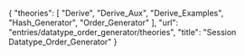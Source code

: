 {
    "theories": [
        "Derive",
        "Derive_Aux",
        "Derive_Examples",
        "Hash_Generator",
        "Order_Generator"
    ],
    "url": "entries/datatype_order_generator/theories",
    "title": "Session Datatype_Order_Generator"
}